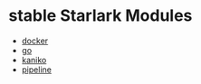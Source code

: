 # stable Starlark Modules

* [docker](docker.md)
* [go](go.md)
* [kaniko](kaniko.md)
* [pipeline](pipeline.md)
